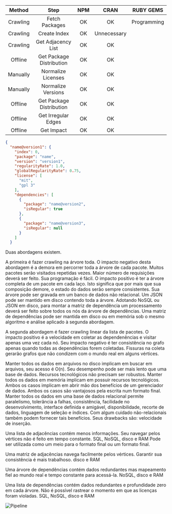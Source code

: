 |  Method  |           Step           |     NPM     |     CRAN    |  RUBY GEMS  |
|:--------:|:------------------------:|:-----------:|:-----------:|:-----------:|
| Crawling |           Fetch Packages |      OK     |      OK     | Programming |
| Crawling |             Create Index |      OK     | Unnecessary |             |
| Crawling |       Get Adjacency List |      OK     |      OK     |             |
| Offline  | Get Package Distribution |      OK     |      OK     |             |
| Manually |       Normalize Licenses |      OK     |      OK     |             |
| Manually |       Normalize Versions |      OK     |      OK     |             |
| Offline  | Get Package Distribution |      OK     |      OK     |             |
| Offline  |      Get Irregular Edges |      OK     |      OK     |             |
| Offline  |               Get Impact |      OK     |      OK     |             |

```json
{
  "name@version1": {
    "index": 0,
    "package": "name",
    "version": "version1",
    "regularityRate": 1.0,
    "globalRegularityRate": 0.75,
    "license": [
      "mit",
      "gpl 3"
    ],
    "dependencies": [
      {
        "package": "name@version2",
        "isRegular": true
      },
      {
        "package": "name@version3",
        "isRegular": null
      }
    ]
  }
```

Duas abordagens existem.

A primeira é fazer crawling na árvore toda.
O impacto negativo desta abordagem é a demora em percorrer toda a árvore de cada pacote.
Muitos pacotes serão visitados repetidas vezes.
Maior número de requisições deverá ser feito.
Sua programação é fácil.
O impacto positivo é ter a árvore completa de um pacote em cada laço. Isto significa que por mais que sua composição demore, o estado do dados serão sempre consistentes.
Sua árvore pode ser gravada em um banco de dados não relacional.
Um JSON pode ser mantido em disco contendo toda a árvore.
Adotando NoSQL ou JSON em disco, para montar a matriz de dependência um processamento deverá ser feito sobre todos os nós da árvore de dependências.
Uma matriz de dependências pode ser mantida em disco ou em memória sob o mesmo algoritmo e análise aplicado à segunda abordagem.

A segunda abordagem é fazer crawling linear da lista de pacotes.
O impacto positivo é a velocidade em coletar as dependenências e visitar apenas uma vez cada nó.
Seu impacto negativo é ter consistência no grafo apenas quando todas as dependências forem coletadas. Fissuras na coleta gerarão grafos que não condizem com o mundo real em alguns vértices.

Manter todos os dados em arquivos no disco implicam em buscar em arquivos, seu acesso é O(n). Seu desempenho pode ser mais lento que uma base de dados. Recursos tecnológicos não precisam ser robustos.
Manter todos os dados em memória implicam em possuir recursos tecnológicos.
Ambos os casos implicam em abrir mão dos benefícios de um gerenciador de dados.
Ambos os casos são vantajosos pela escrita num formato final.
Manter todos os dados em uma base de dados relacional permite paralelismo, tolerância a falhas, consistência, facilidade no desenvolvimento, interface definida e amigável, disponibilidade, recorte de dados, linguagem de seleção e índices.
Com algum cuidado não-relacionais também podem fornecer tais benefícios.
Seus drawbacks são: velocidade de inserção.

Uma lista de adjacências contém menos informações. Seu navegar pelos vértices não é feito em tempo constante.
SQL, NoSQL, disco e RAM
Pode ser utilizada como um meio para o formato final ou um formato final.

Uma matriz de adjacências navega facilmente pelos vértices. Garantir sua consistência é mais trabalhoso.
disco e RAM

Uma árvore de dependências contém dados redundantes mas mapeamento fiel ao mundo real e tempo constante para acessá-la.
NoSQL, disco e RAM

Uma lista de dependências contém dados redundantes e profundidade zero em cada árvore. Não é possível rastrear o momento em que as licenças foram violadas.
SQL, NoSQL, disco e RAM

![Pipeline](https://github.com/rmeloca/LicensesAnalysis/blob/master/PipelineLicencesAnalysis.png)
